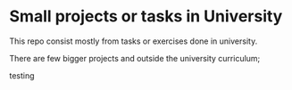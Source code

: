 # Small projects or tasks in University
This repo consist mostly from tasks or exercises done in university.

There are few bigger projects and outside the university curriculum;


testing
